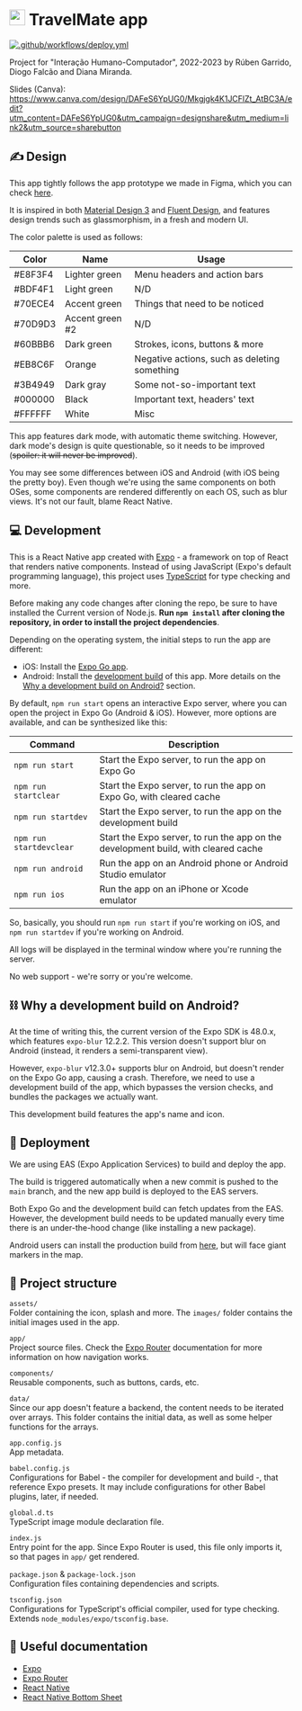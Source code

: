 # <img src="https://user-images.githubusercontent.com/57329376/231313179-8d375176-1077-4c1b-9bd6-cf323e9d9475.png" width="28"> TravelMate app
[![.github/workflows/deploy.yml](https://github.com/RGarrido03/TravelMate/actions/workflows/deploy.yml/badge.svg)](https://github.com/RGarrido03/TravelMate/actions/workflows/deploy.yml)

Project for "Interação Humano-Computador", 2022-2023 by Rúben Garrido, Diogo Falcão and Diana Miranda.

Slides (Canva): https://www.canva.com/design/DAFeS6YpUG0/Mkgjgk4K1JCFlZt_AtBC3A/edit?utm_content=DAFeS6YpUG0&utm_campaign=designshare&utm_medium=link2&utm_source=sharebutton 

## ✍ Design
This app tightly follows the app prototype we made in Figma, which you can check [here](https://www.figma.com/proto/G9qqNCCqaahFK07umeDm0B/Low-level-prototype?node-id=64-2&starting-point-node-id=64%3A2).

It is inspired in both [Material Design 3](https://m3.material.io/) and [Fluent Design](https://www.microsoft.com/design/fluent/), and features design trends such as glassmorphism, in a fresh and modern UI.

The color palette is used as follows:

| Color   | Name            | Usage                                        |
|---------|-----------------|----------------------------------------------|
| #E8F3F4 | Lighter green   | Menu headers and action bars                 |
| #BDF4F1 | Light green     | N/D                                          |
| #70ECE4 | Accent green    | Things that need to be noticed               |
| #70D9D3 | Accent green #2 | N/D                                          |
| #60BBB6 | Dark green      | Strokes, icons, buttons & more               |
| #EB8C6F | Orange          | Negative actions, such as deleting something |
| #3B4949 | Dark gray       | Some not-so-important text                   |
| #000000 | Black           | Important text, headers' text                |
| #FFFFFF | White           | Misc                                         |

This app features dark mode, with automatic theme switching. However, dark mode's design is quite questionable, so it needs to be improved (~~spoiler: it will never be improved~~).

You may see some differences between iOS and Android (with iOS being the pretty boy). Even though we're using the same components on both OSes, some components are rendered differently on each OS, such as blur views. It's not our fault, blame React Native.

## 💻 Development
This is a React Native app created with [Expo](https://docs.expo.dev) - a framework on top of React that renders native components. Instead of using JavaScript (Expo's default programming language), this project uses [TypeScript](https://www.typescriptlang.org/) for type checking and more.

Before making any code changes after cloning the repo, be sure to have installed the Current version of Node.js. **Run `npm install` after cloning the repository, in order to install the project dependencies**.

Depending on the operating system, the initial steps to run the app are different:
- iOS: Install the [Expo Go app](https://apps.apple.com/app/apple-store/id982107779).
- Android: Install the [development build](https://github.com/RGarrido03/TravelMate/blob/main/eas-builds/android-dev-build.apk) of this app. More details on the [Why a development build on Android?](#-why-a-development-build-on-android) section.

By default, `npm run start` opens an interactive Expo server, where you can open the project in Expo Go (Android & iOS). However, more options are available, and can be synthesized like this:

| Command                 | Description                                                                        |
|-------------------------|------------------------------------------------------------------------------------|
| `npm run start`         | Start the Expo server, to run the app on Expo Go                                   |
| `npm run startclear`    | Start the Expo server, to run the app on Expo Go, with cleared cache               |
| `npm run startdev`      | Start the Expo server, to run the app on the development build                     |
| `npm run startdevclear` | Start the Expo server, to run the app on the development build, with cleared cache |
| `npm run android`       | Run the app on an Android phone or Android Studio emulator                         |
| `npm run ios`           | Run the app on an iPhone or Xcode emulator                                         |

So, basically, you should run `npm run start` if you're working on iOS, and `npm run startdev` if you're working on Android.

All logs will be displayed in the terminal window where you're running the server.

No web support - we're sorry or you're welcome.

## ⛓️ Why a development build on Android?
At the time of writing this, the current version of the Expo SDK is 48.0.x, which features `expo-blur` 12.2.2. This version doesn't support blur on Android (instead, it renders a semi-transparent view).

However, `expo-blur` v12.3.0+ supports blur on Android, but doesn't render on the Expo Go app, causing a crash. Therefore, we need to use a development build of the app, which bypasses the version checks, and bundles the packages we actually want.

This development build features the app's name and icon.

## 🚀 Deployment
We are using EAS (Expo Application Services) to build and deploy the app.

The build is triggered automatically when a new commit is pushed to the `main` branch, and the new app build is deployed to the EAS servers.

Both Expo Go and the development build can fetch updates from the EAS. However, the development build needs to be updated manually every time there is an under-the-hood change (like installing a new package).

Android users can install the production build from [here](https://github.com/RGarrido03/TravelMate/releases), but will face giant markers in the map.

## 📁 Project structure
`assets/`\
Folder containing the icon, splash and more. The `images/` folder contains the initial images used in the app.

`app/`\
Project source files. Check the [Expo Router](https://expo.github.io/router/docs/) documentation for more information on how navigation works.

`components/`\
Reusable components, such as buttons, cards, etc.

`data/`\
Since our app doesn't feature a backend, the content needs to be iterated over arrays. This folder contains the initial data, as well as some helper functions for the arrays.

`app.config.js`\
App metadata.

`babel.config.js`\
Configurations for Babel - the compiler for development and build -, that reference Expo presets. It may include configurations for other Babel plugins, later, if needed.

`global.d.ts`\
TypeScript image module declaration file.

`index.js`\
Entry point for the app. Since Expo Router is used, this file only imports it, so that pages in `app/` get rendered.

`package.json` & `package-lock.json`\
Configuration files containing dependencies and scripts.

`tsconfig.json`\
Configurations for TypeScript's official compiler, used for type checking. Extends `node_modules/expo/tsconfig.base`.

## 📗 Useful documentation 
- [Expo](https://docs.expo.dev/)
- [Expo Router](https://expo.github.io/router/docs/)
- [React Native](https://reactnative.dev/docs/getting-started)
- [React Native Bottom Sheet](https://gorhom.github.io/react-native-bottom-sheet/)
